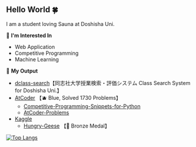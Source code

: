 ## Hello World 🍀

I am a student loving Sauna at Doshisha Uni.

🍎 **I'm Interested In**
- Web Application
- Competitive Programming
- Machine Learning

🍊 **My Output**
- [dclass-search](http://dclass-search.com)【同志社大学授業検索・評価システム Class Search System for Doshisha Uni.】
- [AtCoder](https://atcoder.jp/users/cozy_sauna) 【🫐 Blue, Solved 1730 Problems】
    - [Competitive-Programming-Snippets-for-Python](https://github.com/cozysauna/Competitive_Programming)
    - [AtCoder-Problems](https://kenkoooo.com/atcoder/#/user/cozy_sauna?userPageTab=All)
- [Kaggle](https://www.kaggle.com/cozysauna)
    - [Hungry-Geese](https://www.kaggle.com/c/hungry-geese/overview) 【🥉 Bronze Medal】

[![Top Langs](https://github-readme-stats.vercel.app/api/top-langs/?username=cozysauna&layout=compact&hide=html,css&langs_count=10)](https://github.com/anuraghazra/github-readme-stats) 

